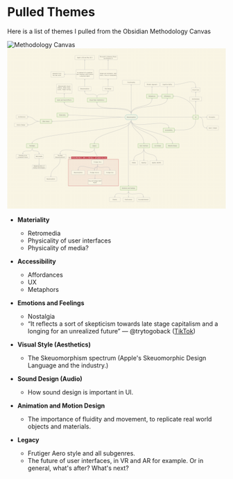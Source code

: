 # Pulled Themes
Here is a list of themes I pulled from the Obsidian Methodology Canvas

![Methodology Canvas](../../Methodology_Canvas-2024-09-03.canvas)
![](Methodology_Canvas_130924.png)

- **Materiality**
  - Retromedia
  - Physicality of user interfaces
  - Physicality of media?
 
- **Accessibility**
  - Affordances
  - UX
  - Metaphors
 
- **Emotions and Feelings**
  - Nostalgia
  - “It reflects a sort of skepticism towards late stage capitalism and a longing for an unrealized future” — @trytogoback ([TikTok](https://www.tiktok.com/@trytogoback/video/7360407006890429742))

- **Visual Style (Aesthetics)**
  - The Skeuomorphism spectrum (Apple's Skeuomorphic Design Language and the industry.)

- **Sound Design (Audio)**
  - How sound design is important in UI.

- **Animation and Motion Design**
  - The importance of fluidity and movement, to replicate real world objects and materials.

- **Legacy**
  - Frutiger Aero style and all subgenres.
  - The future of user interfaces, in VR and AR for example. Or in general, what's after? What's next?